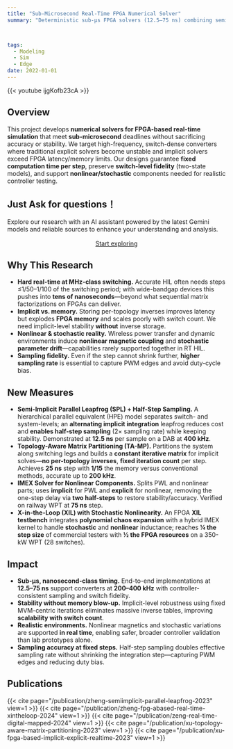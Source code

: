 ```yaml
---
title: "Sub-Microsecond Real-Time FPGA Numerical Solver"
summary: "Deterministic sub-µs FPGA solvers (12.5–75 ns) combining semi-implicit leapfrog, topology-aware partitioning, and IMEX techniques for stability, low memory, and controller-accurate HIL."



tags:
  - Modeling
  - Sim
  - Edge
date: 2022-01-01
---
```

{{< youtube ijgKofb23cA >}}

## Overview
This project develops **numerical solvers for FPGA-based real-time simulation** that meet **sub-microsecond** deadlines without sacrificing accuracy or stability. We target high-frequency, switch-dense converters where traditional explicit solvers become unstable and implicit solvers exceed FPGA latency/memory limits. Our designs guarantee **fixed computation time per step**, preserve **switch-level fidelity** (two-state models), and support **nonlinear/stochastic** components needed for realistic controller testing. 

## Just Ask for questions！

Explore our research with an AI assistant powered by the latest Gemini models and reliable sources to enhance your understanding and analysis.

<div style="text-align:center; margin: 1rem 0;">
  <a href="https://notebooklm.google.com/notebook/f9772ebe-a49c-4188-a3fc-f9f24f4347c5"
     class="btn btn-primary btn-lg"
     target="_blank" rel="noopener">
    Start exploring
  </a>
</div>


## Why This Research
- **Hard real-time at MHz-class switching.** Accurate HIL often needs steps ≤1/50–1/100 of the switching period; with wide-bandgap devices this pushes into **tens of nanoseconds**—beyond what sequential matrix factorizations on FPGAs can deliver.
- **Implicit vs. memory.** Storing per-topology inverses improves latency but explodes **FPGA memory** and scales poorly with switch count. We need implicit-level stability **without** inverse storage.
- **Nonlinear & stochastic reality.** Wireless power transfer and dynamic environments induce **nonlinear magnetic coupling** and **stochastic parameter drift**—capabilities rarely supported together in RT HIL.
- **Sampling fidelity.** Even if the step cannot shrink further, **higher sampling rate** is essential to capture PWM edges and avoid duty-cycle bias. 

## New Measures
- **Semi-Implicit Parallel Leapfrog (SPL) + Half-Step Sampling.** A hierarchical parallel equivalent (HPE) model separates switch- and system-levels; an **alternating implicit integration** leapfrog reduces cost and **enables half-step sampling** (2× sampling rate) while keeping stability. Demonstrated at **12.5 ns** per sample on a DAB at **400 kHz**.
- **Topology-Aware Matrix Partitioning (TA-MP).** Partitions the system along switching legs and builds a **constant iterative matrix** for implicit solves—**no per-topology inverses**, **fixed iteration count** per step. Achieves **25 ns** step with **1/15** the memory versus conventional methods, accurate up to **200 kHz**.
- **IMEX Solver for Nonlinear Components.** Splits PWL and nonlinear parts; uses **implicit** for PWL and **explicit** for nonlinear, removing the one-step delay via **two half-steps** to restore stability/accuracy. Verified on railway WPT at **75 ns** step.
- **X-in-the-Loop (XIL) with Stochastic Nonlinearity.** An FPGA **XIL testbench** integrates **polynomial chaos expansion** with a hybrid IMEX kernel to handle **stochastic** and **nonlinear** inductance; reaches **¼ the step size** of commercial testers with **½ the FPGA resources** on a 350-kW WPT (28 switches).

## Impact
- **Sub-µs, nanosecond-class timing.** End-to-end implementations at **12.5–75 ns** support converters at **200–400 kHz** with controller-consistent sampling and switch fidelity.
- **Stability without memory blow-up.** Implicit-level robustness using fixed MVM-centric iterations eliminates massive inverse tables, improving **scalability with switch count**.
- **Realistic environments.** Nonlinear magnetics and stochastic variations are supported **in real time**, enabling safer, broader controller validation than lab prototypes alone.
- **Sampling accuracy at fixed steps.** Half-step sampling doubles effective sampling rate without shrinking the integration step—capturing PWM edges and reducing duty bias.


## Publications

{{< cite page="/publication/zheng-semiimplicit-parallel-leapfrog-2023" view=1 >}}
{{< cite page="/publication/zheng-fpg-abased-real-time-xintheloop-2024" view=1 >}}
{{< cite page="/publication/zeng-real-time-digital-mapped-2024" view=1 >}}
{{< cite page="/publication/xu-topology-aware-matrix-partitioning-2023" view=1 >}}
{{< cite page="/publication/xu-fpga-based-implicit-explicit-realtime-2023" view=1 >}}


